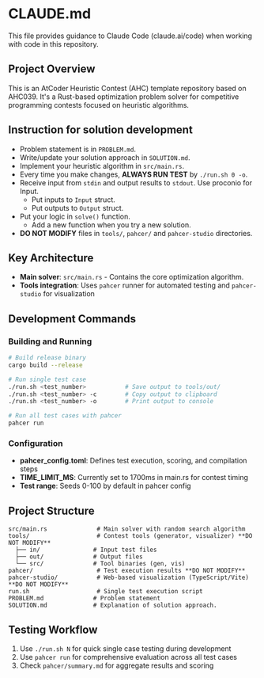 # CLAUDE.md

This file provides guidance to Claude Code (claude.ai/code) when working with code in this repository.

## Project Overview

This is an AtCoder Heuristic Contest (AHC) template repository based on AHC039. It's a Rust-based optimization problem solver for competitive programming contests focused on heuristic algorithms.

## Instruction for solution development

- Problem statement is in `PROBLEM.md`.
- Write/update your solution approach in `SOLUTION.md`.
- Implement your heuristic algorithm in `src/main.rs`.
- Every time you make changes, **ALWAYS RUN TEST** by `./run.sh 0 -o`.
- Receive input from `stdin` and output results to `stdout`. Use proconio for Input.
    - Put inputs to `Input` struct.
    - Put outputs to `Output` struct.
- Put your logic in `solve()` function.
    - Add a new function when you try a new solution.
- **DO NOT MODIFY** files in `tools/`, `pahcer/` and `pahcer-studio` directories.

## Key Architecture

- **Main solver**: `src/main.rs` - Contains the core optimization algorithm.
- **Tools integration**: Uses `pahcer` runner for automated testing and `pahcer-studio` for visualization

## Development Commands

### Building and Running
```bash
# Build release binary
cargo build --release

# Run single test case
./run.sh <test_number>           # Save output to tools/out/
./run.sh <test_number> -c        # Copy output to clipboard
./run.sh <test_number> -o        # Print output to console

# Run all test cases with pahcer
pahcer run
```

### Configuration
- **pahcer_config.toml**: Defines test execution, scoring, and compilation steps
- **TIME_LIMIT_MS**: Currently set to 1700ms in main.rs for contest timing
- **Test range**: Seeds 0-100 by default in pahcer config

## Project Structure

```
src/main.rs              # Main solver with random search algorithm
tools/                   # Contest tools (generator, visualizer) **DO NOT MODIFY**
  ├── in/               # Input test files
  ├── out/              # Output files
  └── src/              # Tool binaries (gen, vis)
pahcer/                  # Test execution results **DO NOT MODIFY**
pahcer-studio/           # Web-based visualization (TypeScript/Vite) **DO NOT MODIFY**
run.sh                   # Single test execution script
PROBLEM.md              # Problem statement
SOLUTION.md             # Explanation of solution approach.
```

## Testing Workflow

1. Use `./run.sh N` for quick single case testing during development
2. Use `pahcer run` for comprehensive evaluation across all test cases
3. Check `pahcer/summary.md` for aggregate results and scoring
